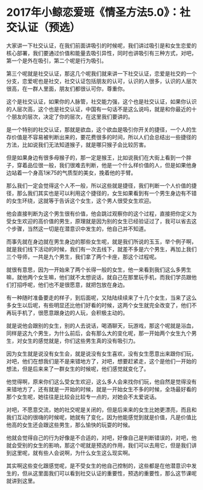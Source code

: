 # 2017年小鲸恋爱班《情圣方法5.0》：社交认证（预选）

大家讲一下社交认证，在我们前面讲吸引的时候呢，我们讲过吸引是和女生恋爱的核心部署，我们要通过价值和能量去吸引异性，同时也讲吸引有三种方式，对吧，第一个是外在吸引，第二个呢是行为吸引。

第三个呢就是社交认证，那这几个呢我们就来讲一下社交认证，恋爱是社交的一个分支，恋爱呢也是社交，社交认证包括朋友的认可，认识的人很多，认识的人层次很高，在一群人里面，朋友们都很认可你，尊重你。

这个是社交认证，如果你的人脉管，社交能力强，这个也是社交认证，如果你认识的人层次高，这个也是社交认证，中国有一句话不是这么说吗，就是和你最近的十个朋友的层次，决定了你的层次，在这里我们要讲的。

是一个特别的社交认证，那就是欲血，这个欲血是吸引你开关的捷径，一个人的生存价值是不容易被判断出来的，要花费很多的时间，所以人们会总结出一些捷径的方法，比如说我们无法知道猴子，就是哪只猴子会比较厉害。

但是如果身边有很多母猴子的，那一定是猴王，比如说我们在大街上看到一个胖子，穿着品位很一般，我们很难去判断，他是一个什么样价值的人，但是如果他身边站着一个身高1米75的气质型的美女，挽着他的手臂。

那么我们一定会觉得这个人不一般，所以这些就是捷径，我们判断一个人价值的捷径，那么我们其实也是可以利用这个捷径的，女生如果看到有一个男生身边有不错的女生环绕，这就等于告诉这个女生，这个男人很受女生欢迎。

他会直接判断为这个男生很有价值，他会跳过观察你的这个过程，直接把你定义为受女生欢迎的高价值的男生，原理就是因为别的女生已经验证过了，我可以省去这个步骤，当然这一切是在潜意识中发生的，他自己并不知道。

而事先就在身边就在男生身边的那些女生呢，就是我们所说的玉玉，举个例子啊，就是我们线下活动的时候，我们有一次去线下，就差不多是六个男生，再加上我们三个导师，一共是九个男生，我们拿了两个卡座，那这个过程呢。

就很有意思，因为一开始来了两个长得一般的女生，他一来看到我们这么多男生嘛，就他两个女生嘛，他们就不太想说话，就自己在那里玩手机，而我们学员跟他们打招呼呢，他们也不是很愿意，就把包放在身边。

有一种随时准备要走的样子，到后面呢，又陆陆续续来了十几个女生，当来了这么多女生以后呢，有些明显还比他们好看的时候，这两个女生就完全改变了，他们不再玩手机了，很愿意跟身边的人玩，会积极主动的。

就是说他会跟别的女生，别的人去说话，喝酒聊天，玩游戏，那这个呢就是浴血，同样是这九个男生，为什么前后，会有那么大的变化呢，那一开始两个女生九个男生，对女生的感觉就是，你们这些男生真的没有吸引力。

因为女生就是说没有女生会，就是说没有女生喜欢，没有女生愿意出来跟你们玩，对吧，他们在想我们是不是来错地方了，对吧，想要赶紧走，这个是他们一开始的想法，但是后来来了一群女生的时候呢，他们感觉就变化了。

他觉得啊，原来你们这么受女生欢迎，这么多人会来找你们玩，他自然是觉得没有来错地方了，还有就是一开始的时候，就是一开始女生不多的时候，全场最好看的那个女生呢，她往往是比较会比较专一点的，对她会不太爱说话。

对吧，不愿意交流，她的社交呢是关闭的，但是后来来的女生比她更漂亮，而且和我们互动的很嗨的时候呢，她就有了变化，因为他能感觉到就是价值，凡是价值比他高的女生还会跟这些男生，那么愉快的玩耍的时候。

他就会觉得自己的行为好像是不合适的，对吧，好像自己是判断错误的，对吧，他就会受别的女生的影响，那这个呢就是预选的作用，我们可以去用它，但是我们讲到这里呢，就有些人会说啊，为什么女生这么现实啊。

其实啊这些变化跟感觉呢，是不受女生的他自己控制的，这些都是在他潜意识中发生的，但从这里面我们可以看到社交认证的重要性，预选的重要性，那么这节课呢就讲到这里。

